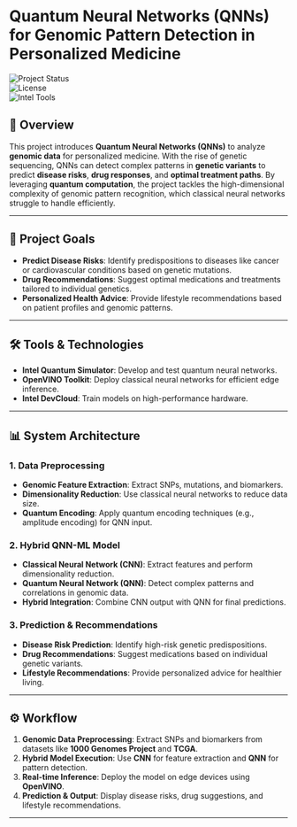 # Quantum Neural Networks (QNNs) for Genomic Pattern Detection in Personalized Medicine  

![Project Status](https://img.shields.io/badge/Status-In%20Development-blue)  
![License](https://img.shields.io/badge/License-MIT-green)  
![Intel Tools](https://img.shields.io/badge/Intel%20Tools-Quantum%20Simulator%20%7C%20OpenVINO-lightgrey)  

## 📑 Overview  
This project introduces **Quantum Neural Networks (QNNs)** to analyze **genomic data** for personalized medicine. With the rise of genetic sequencing, QNNs can detect complex patterns in **genetic variants** to predict **disease risks**, **drug responses**, and **optimal treatment paths**. By leveraging **quantum computation**, the project tackles the high-dimensional complexity of genomic pattern recognition, which classical neural networks struggle to handle efficiently.

---

## 🚀 Project Goals  
- **Predict Disease Risks**: Identify predispositions to diseases like cancer or cardiovascular conditions based on genetic mutations.  
- **Drug Recommendations**: Suggest optimal medications and treatments tailored to individual genetics.  
- **Personalized Health Advice**: Provide lifestyle recommendations based on patient profiles and genomic patterns.  

---

## 🛠 Tools & Technologies  
- **Intel Quantum Simulator**: Develop and test quantum neural networks.  
- **OpenVINO Toolkit**: Deploy classical neural networks for efficient edge inference.  
- **Intel DevCloud**: Train models on high-performance hardware.  

---

## 📊 System Architecture  
### **1. Data Preprocessing**  
- **Genomic Feature Extraction**: Extract SNPs, mutations, and biomarkers.  
- **Dimensionality Reduction**: Use classical neural networks to reduce data size.  
- **Quantum Encoding**: Apply quantum encoding techniques (e.g., amplitude encoding) for QNN input.  

### **2. Hybrid QNN-ML Model**  
- **Classical Neural Network (CNN)**: Extract features and perform dimensionality reduction.  
- **Quantum Neural Network (QNN)**: Detect complex patterns and correlations in genomic data.  
- **Hybrid Integration**: Combine CNN output with QNN for final predictions.

### **3. Prediction & Recommendations**  
- **Disease Risk Prediction**: Identify high-risk genetic predispositions.  
- **Drug Recommendations**: Suggest medications based on individual genetic variants.  
- **Lifestyle Recommendations**: Provide personalized advice for healthier living.  

---

## ⚙️ Workflow  
1. **Genomic Data Preprocessing**: Extract SNPs and biomarkers from datasets like **1000 Genomes Project** and **TCGA**.  
2. **Hybrid Model Execution**: Use **CNN** for feature extraction and **QNN** for pattern detection.  
3. **Real-time Inference**: Deploy the model on edge devices using **OpenVINO**.  
4. **Prediction & Output**: Display disease risks, drug suggestions, and lifestyle recommendations.

---
